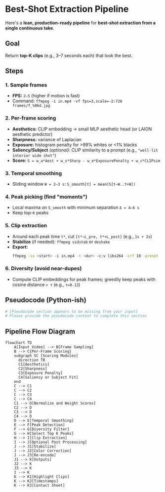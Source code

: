 # Best-Shot Extraction Pipeline

Here's a **lean, production-ready pipeline** for **best-shot extraction from a single continuous take**.

## Goal
Return **top-K clips** (e.g., 3–7 seconds each) that look the best.

## Steps

### 1. Sample frames
- **FPS:** `2–5` (higher if motion is fast)
- Command: `ffmpeg -i in.mp4 -vf fps=3,scale=-2:720 frames/f_%06d.jpg`

### 2. Per-frame scoring
- **Aesthetics:** CLIP embedding → small MLP aesthetic head (or LAION aesthetic predictor)
- **Sharpness:** variance of Laplacian
- **Exposure:** histogram penalty for >99% whites or <1% blacks
- **Saliency/Subject** *(optional)*: CLIP similarity to a prompt (e.g., `"well-lit interior wide shot"`)
- **Score:** `S = w_a*Aest + w_s*Sharp - w_e*ExposurePenalty + w_c*CLIPsim`

### 3. Temporal smoothing
- Sliding window `W = 2–3 s`: `S_smooth[t] = mean(S[t−W..t+W])`

### 4. Peak picking (find "moments")
- Local maxima on `S_smooth` with minimum separation `Δ = 4–6 s`
- Keep top-`K` peaks

### 5. Clip extraction
- Around each peak time `t*`, cut `[t*−L_pre, t*+L_post]` (e.g., `1s + 2s`)
- **Stabilize** (if needed): `ffmpeg vidstab` or `deshake`
- **Export:**
  ```bash
  ffmpeg -ss <start> -i in.mp4 -t <dur> -c:v libx264 -crf 18 -preset veryfast out_k.mp4
  ```

### 6. Diversity (avoid near-dupes)
- Compute CLIP embeddings for peak frames; greedily keep peaks with cosine distance `> τ` (e.g., `τ=0.12`)

## Pseudocode (Python-ish)

```python
# [Pseudocode section appears to be missing from your input]
# Please provide the pseudocode content to complete this section
```

## Pipeline Flow Diagram

```mermaid
flowchart TD
    A[Input Video] --> B[Frame Sampling]
    B --> C{Per-Frame Scoring}
    subgraph SC [Scoring Modules]
      direction TB
      C1[Aesthetics]
      C2[Sharpness]
      C3[Exposure Penalty]
      C4[Saliency or Subject Fit]
    end
    C --> C1
    C --> C2
    C --> C3
    C --> C4
    C1 --> D[Normalize and Weight Scores]
    C2 --> D
    C3 --> D
    C4 --> D
    D --> E[Temporal Smoothing]
    E --> F[Peak Detection]
    F --> G[Diversity Filter]
    G --> H[Select Top K Peaks]
    H --> I[Clip Extraction]
    I --> J[Optional Post Processing]
    J --> J1[Stabilize]
    J --> J2[Color Correction]
    J --> J3[Re-encode]
    J1 --> K[Outputs]
    J2 --> K
    J3 --> K
    I --> K
    K --> K1[Highlight Clips]
    K --> K2[Timestamps]
    K --> K3[Contact Sheet]
```
